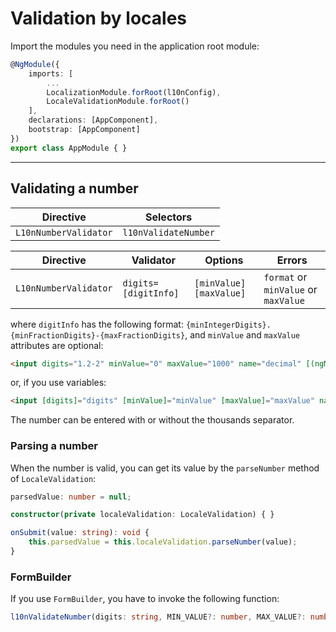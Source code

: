 # Validation by locales

Import the modules you need in the application root module:
```TypeScript
@NgModule({
    imports: [
        ...
        LocalizationModule.forRoot(l10nConfig),
        LocaleValidationModule.forRoot()
    ],
    declarations: [AppComponent],
    bootstrap: [AppComponent]
})
export class AppModule { }
```

---

## Validating a number
Directive | Selectors
--------- | ---------
`L10nNumberValidator` | `l10nValidateNumber`

Directive | Validator | Options | Errors
--------- | --------- | ------- | ------
`L10nNumberValidator` | `digits=[digitInfo]` | `[minValue]` `[maxValue]` | `format` or `minValue` or `maxValue`

where `digitInfo` has the following format: `{minIntegerDigits}.{minFractionDigits}-{maxFractionDigits}`, and `minValue` and `maxValue` attributes are optional:
```Html
<input digits="1.2-2" minValue="0" maxValue="1000" name="decimal" [(ngModel)]="decimal" l10nValidateNumber>
```
or, if you use variables:
```Html
<input [digits]="digits" [minValue]="minValue" [maxValue]="maxValue" name="decimal" [(ngModel)]="decimal" l10nValidateNumber>
```

The number can be entered with or without the thousands separator.

### Parsing a number
When the number is valid, you can get its value by the `parseNumber` method of `LocaleValidation`:
```TypeScript
parsedValue: number = null;

constructor(private localeValidation: LocaleValidation) { }

onSubmit(value: string): void {
    this.parsedValue = this.localeValidation.parseNumber(value);
}
```

### FormBuilder
If you use `FormBuilder`, you have to invoke the following function:
```TypeScript
l10nValidateNumber(digits: string, MIN_VALUE?: number, MAX_VALUE?: number): Function
```

